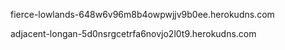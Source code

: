 


fierce-lowlands-648w6v96m8b4owpwjjv9b0ee.herokudns.com


adjacent-longan-5d0nsrgcetrfa6novjo2l0t9.herokudns.com
